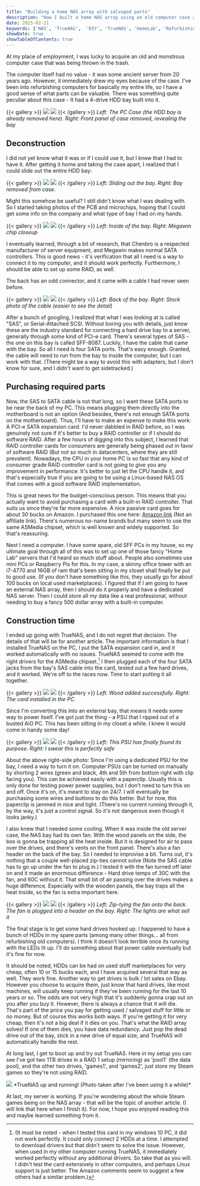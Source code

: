 ```yaml
---
title: "Building a home NAS array with salvaged parts"
description: "How I built a home NAS array using an old computer case and some salvaged parts."
date: 2025-02-21
keywords: ['NAS', 'TrueNAS',  'DIY', 'TrueNAS', 'HomeLab', 'Refurbishing']
showDate: true
showTableOfContents: true
---
```


At my place of employment, I was lucky to acquire an old and monstrous computer case that was being thrown in the trash.

The computer itself had no value - it was some ancient server from 20 years ago. However, it immediately drew my eyes because of the case. I've been into refurbishing computers for basically my entire life, so I have a good sense of what parts can be valuable. There was something quite peculiar about this case - It had a 4-drive HDD bay built into it.

{{< gallery >}}
  <img src="img/0_case_front.jpg" class="grid-w50" />
  <img src="img/1_case_front.jpg" class="grid-w50" />
{{< /gallery >}}
*Left: The PC Case (the HDD bay is already removed here). Right: Front panel of case removed, revealing the bay*

## Deconstruction

I did not yet know what it was or if I could use it, but I knew that I had to have it. After getting it home and taking the case apart, I realized that I could slide out the entire HDD bay:

{{< gallery >}}
  <img src="img/2_slide_out.jpg" class="grid-w50" />
  <img src="img/3_removed.jpg" class="grid-w50" />
{{< /gallery >}}
*Left: Sliding out the bay. Right: Bay removed from case.*

Might this somehow be useful? I still didn't know what I was dealing with. So I started taking photos of the PCB and microchips, hoping that I could get some info on the company and what type of bay I had on my hands.

{{< gallery >}}
  <img src="img/4_inside.jpg" class="grid-w50" />
  <img src="img/5_chip_closeup.jpg" class="grid-w50" />
{{< /gallery >}}
*Left: Inside of the bay. Right: Megawin chip closeup*

I eventually learned, through a bit of research, that Chenbro is a respected manufacturer of server equipment, and Megawin makes normal SATA controllers. This is good news - it's verification that all I need is a way to connect it to my computer, and it should work perfectly. Furthermore, I should be able to set up some RAID, as well.

The back has an odd connector, and it came with a cable I had never seen before.

{{< gallery >}}
  <img src="img/6_back.jpg" class="grid-w50" />
  <img src="img/7_sas_cable.jpg" class="grid-w50" />
{{< /gallery >}}
*Left: Back of the bay. Right: Stock photo of the cable (easier to see the detail)*

After a bunch of googling, I realized that what I was looking at is called "SAS", or Serial-Attached SCSI. Without boring you with details, just know these are the industry standard for connecting a hard drive bay to a server, generally through some kind of PCI-e card. There's several types of SAS - the one on this bay is called SFF-8087. Luckily, I have the cable that came with the bay. So all I need is four SATA ports. That's easy enough. Granted, the cable will need to run from the bay to inside the computer, but I can work with that. (There might be a way to avoid this with adapters, but I don't know for sure, and I didn't want to get sidetracked.)

## Purchasing required parts

Now, the SAS to SATA cable is not that long, so I want these SATA ports to be near the back of my PC. This means plugging them directly into the motherboard is not an option (And besides, there's not enough SATA ports on the motherboard). Thus, I'll have to make an expense to make this work: A PCI-e SATA expansion card. I'd never dabbled in RAID before, so I was genuinely not sure if it's better to buy a RAID controller or if I should do software RAID. After a few hours of digging into this subject, I learned that RAID controller cards for consumers are generally being phased out in favor of software RAID (But not so much in datacenters, where they are still prevalent). Nowadays, the CPU in your home PC is so fast that any kind of consumer grade RAID controller card is not going to give you any improvement in performance. It's better to just let the CPU handle it, and that's especially true if you are going to be using a Linux-based NAS OS that comes with a good software RAID implementation.

This is great news for the budget-conscious person. This means that you actually want to avoid purchasing a card with a built-in RAID controller. That suits us since they're far more expensive. A nice passive card goes for about 30 bucks on Amazon. I purchased this one here: [Amazon link](https://www.amazon.ca/dp/B08KTFRFZW?ref_=ppx_hzsearch_conn_dt_b_fed_asin_title_3) (Not an affiliate link). There's numerous no-name brands but many seem to use the same ASMedia chipset, which is well known and widely supported. So that's reassuring.

Next I need a computer. I have some spare, old SFF PCs in my house, so my ultimate goal through all of this was to set up one of those fancy "Home Lab" servers that I'd heard so much stuff about. People also sometimes use mini PCs or Raspberry Pis for this. In my case, a skinny office tower with an i7-4770 and 16GB of ram that's been sitting in my closet shall finally be put to good use. (If you don't have something like this, they usually go for about 100 bucks on local used marketplaces). I figured that if I am going to have an external NAS array, then I should do it properly and have a dedicated NAS server. Then I could store all my data like a real professional, without needing to buy a fancy 500 dollar array with a built-in computer.

## Construction time

I ended up going with TrueNAS, and I do not regret that decision. The details of that will be for another article. The important information is that I installed TrueNAS on the PC, I put the SATA expansion card in, and it worked automatically with no issues. TrueNAS seemed to come with the right drivers for the ASMedia chipset.[^1] I then plugged each of the four SATA jacks from the bay's SAS cable into the card, tested out a few hard drives, and it worked. We're off to the races now. Time to start putting it all together.

[^1]: (It must be noted - when I tested this card in my windows 10 PC, it did not work perfectly. It could only connect 2 HDDs at a time. I attempted to download drivers but that didn't seem to solve the issue. However, when used in my other computer running TrueNAS, it immediately worked perfectly without any additional drivers. So take that as you will. I didn't test the card extensively in other computers, and perhaps Linux support is just better. The Amazon comments seem to suggest a few others had a similar problem.)

{{< gallery >}}
  <img src="img/8_add_wood.jpg" class="grid-w50" />
  <img src="img/9_sata_card.jpg" class="grid-w50" />
{{< /gallery >}}
*Left: Wood added successfully. Right: The card installed in the PC.*

Since I'm converting this into an external bay, that means it needs some way to power itself. I've got just the thing - a PSU that I ripped out of a busted AiO PC. This has been sitting in my closet a while. I knew it would come in handy some day!

{{< gallery >}}
  <img src="img/10_power.jpg" class="grid-w50" />
  <img src="img/11_power_clip.jpg" class="grid-w50" />
{{< /gallery >}}
*Left: This PSU has finally found its purpose. Right: I swear this is perfectly safe*

About the above right-side photo: Since I'm using a dedicated PSU for the bay, I need a way to turn it on. Computer PSUs can be turned on manually by shorting 2 wires (green and black, 4th and 5th from bottom right with clip facing you). This can be achieved easily with a paperclip. Usually this is only done for testing power power supplies, but I don't need to turn this on and off. Once it's on, it's meant to stay on 24/7. I will eventually be purchasing some wires and buttons to do this better. But for now, this paperclip is jammed in nice and tight. (There's no current running through it, by the way, it's just a control signal. So it's not dangerous even though it looks janky.)

I also knew that I needed some cooling. When it was inside the old server case, the NAS bay had its own fan. With the wood panels on the side, the box is gonna be trapping all the heat inside. But it is designed for air to pass over the drives, and there's vents on the front panel. There's also a fan header on the back of the bay. So I needed to improvise a bit. Turns out, it's nothing that a couple well-placed zip-ties cannot solve (Note the SAS cable has to go up under the fan to plug in.) I tested it with the fan turned off later on and it made an enormous difference - Hard drive temps of 30C with the fan, and 60C without it. That small bit of air passing over the drives makes a huge difference. Especially with the wooden panels, the bay traps all the heat inside, so the fan is extra important here.

{{< gallery >}}
  <img src="img/12_fan.jpg" class="grid-w50" />
  <img src="img/14_finished.jpg" class="grid-w50" />
{{< /gallery >}}
*Left: Zip-tying the fan onto the back. The fan is plugged into a header on the bay. Right: The lights are what sell it*

The final stage is to get some hard drives hooked up. I happened to have a bunch of HDDs in my spare parts (among many other things... all from refurbishing old computers). I think it doesn't look terrible once its running with the LEDs lit up. I'll do something about that power cable eventually but it's fine for now.

It should be noted, HDDs can be had on used stuff marketplaces for very cheap, often 10 or 15 bucks each, and I have acquired several that way as well. They work fine. Another way to get drives is bulk / lot sales on Ebay. However you choose to acquire them, just know that hard drives, like most machines, will usually keep running if they've been running for the last 10 years or so. The odds are not very high that it's suddenly gonna crap out on you after you buy it. However, there is always a chance that it will die. That's part of the price you pay for getting used / salvaged stuff for little or no money. But of course this works both ways. If you're getting it for very cheap, then it's not a big deal if it dies on you. That's what the RAID array solves! If one of them dies, you have data redundancy. Just pop the dead drive out of the bay, stick in a new drive of equal size, and TrueNAS will automatically handle the rest.

At long last, I get to boot up and try out TrueNAS. Here in my setup you can see I've got two 1TB drives in a RAID 1 setup (mirroring) as 'pool1' (the data pool), and the other two drives, 'games1', and 'games2', just store my Steam games so they're not using RAID.

<img src="img/13_truenas.jpg"/>
*TrueNAS up and running! (Photo taken after I've been using it a while)*

At last, my server is working. If you're wondering about the whole Steam games being on the NAS array - that will be the topic of another article. (I will link that here when I finish it). For now, I hope you enjoyed reading this and maybe learned something from it.
